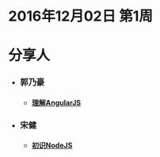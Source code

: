 # 2016年12月02日  第1周

# 分享人

- ### 郭乃豪    
  - #### [理解AngularJS](../郭乃豪/郭乃豪-2016.12.02/理解AngularJS.md)
- ### 宋健
  - #### [初识NodeJS](../宋健/宋健-2016.12.02/初识NodeJS.md)


